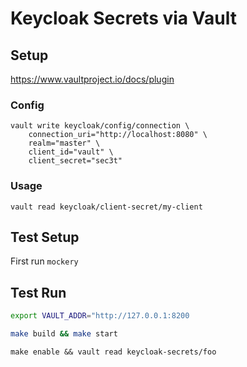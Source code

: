 # Keycloak Secrets via Vault

## Setup

https://www.vaultproject.io/docs/plugin

### Config

```
vault write keycloak/config/connection \
    connection_uri="http://localhost:8080" \
    realm="master" \
    client_id="vault" \
    client_secret="sec3t"
```

### Usage

```
vault read keycloak/client-secret/my-client

```

## Test Setup

First run `mockery`

## Test Run

```bash
export VAULT_ADDR="http://127.0.0.1:8200
```

```bash
make build && make start
```

```
make enable && vault read keycloak-secrets/foo
```
